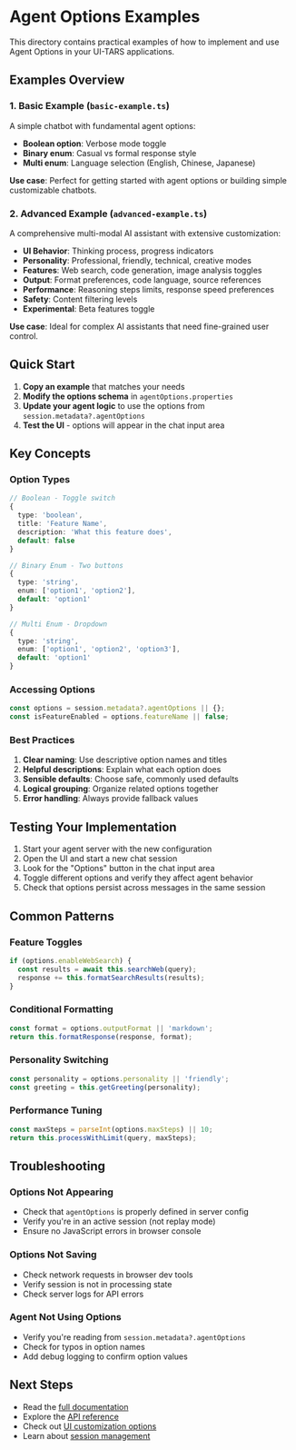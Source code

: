 # Agent Options Examples

This directory contains practical examples of how to implement and use Agent Options in your UI-TARS applications.

## Examples Overview

### 1. Basic Example (`basic-example.ts`)

A simple chatbot with fundamental agent options:
- **Boolean option**: Verbose mode toggle
- **Binary enum**: Casual vs formal response style
- **Multi enum**: Language selection (English, Chinese, Japanese)

**Use case**: Perfect for getting started with agent options or building simple customizable chatbots.

### 2. Advanced Example (`advanced-example.ts`)

A comprehensive multi-modal AI assistant with extensive customization:
- **UI Behavior**: Thinking process, progress indicators
- **Personality**: Professional, friendly, technical, creative modes
- **Features**: Web search, code generation, image analysis toggles
- **Output**: Format preferences, code language, source references
- **Performance**: Reasoning steps limits, response speed preferences
- **Safety**: Content filtering levels
- **Experimental**: Beta features toggle

**Use case**: Ideal for complex AI assistants that need fine-grained user control.

## Quick Start

1. **Copy an example** that matches your needs
2. **Modify the options schema** in `agentOptions.properties`
3. **Update your agent logic** to use the options from `session.metadata?.agentOptions`
4. **Test the UI** - options will appear in the chat input area

## Key Concepts

### Option Types

```typescript
// Boolean - Toggle switch
{
  type: 'boolean',
  title: 'Feature Name',
  description: 'What this feature does',
  default: false
}

// Binary Enum - Two buttons
{
  type: 'string',
  enum: ['option1', 'option2'],
  default: 'option1'
}

// Multi Enum - Dropdown
{
  type: 'string',
  enum: ['option1', 'option2', 'option3'],
  default: 'option1'
}
```

### Accessing Options

```typescript
const options = session.metadata?.agentOptions || {};
const isFeatureEnabled = options.featureName || false;
```

### Best Practices

1. **Clear naming**: Use descriptive option names and titles
2. **Helpful descriptions**: Explain what each option does
3. **Sensible defaults**: Choose safe, commonly used defaults
4. **Logical grouping**: Organize related options together
5. **Error handling**: Always provide fallback values

## Testing Your Implementation

1. Start your agent server with the new configuration
2. Open the UI and start a new chat session
3. Look for the "Options" button in the chat input area
4. Toggle different options and verify they affect agent behavior
5. Check that options persist across messages in the same session

## Common Patterns

### Feature Toggles
```typescript
if (options.enableWebSearch) {
  const results = await this.searchWeb(query);
  response += this.formatSearchResults(results);
}
```

### Conditional Formatting
```typescript
const format = options.outputFormat || 'markdown';
return this.formatResponse(response, format);
```

### Personality Switching
```typescript
const personality = options.personality || 'friendly';
const greeting = this.getGreeting(personality);
```

### Performance Tuning
```typescript
const maxSteps = parseInt(options.maxSteps) || 10;
return this.processWithLimit(query, maxSteps);
```

## Troubleshooting

### Options Not Appearing
- Check that `agentOptions` is properly defined in server config
- Verify you're in an active session (not replay mode)
- Ensure no JavaScript errors in browser console

### Options Not Saving
- Check network requests in browser dev tools
- Verify session is not in processing state
- Check server logs for API errors

### Agent Not Using Options
- Verify you're reading from `session.metadata?.agentOptions`
- Check for typos in option names
- Add debug logging to confirm option values

## Next Steps

- Read the [full documentation](../features/agent-options.md)
- Explore the [API reference](../api/README.md)
- Check out [UI customization options](../features/ui-customization.md)
- Learn about [session management](../features/session-management.md)
